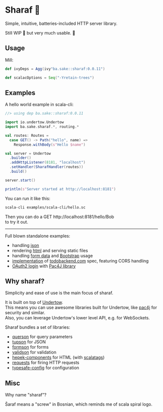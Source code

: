 
# Sharaf :nut_and_bolt:

Simple, intuitive, batteries-included HTTP server library.

Still WIP  :construction: but very much usable. :construction_worker:

## Usage
Mill:
```scala
def ivyDeps = Agg(ivy"ba.sake::sharaf:0.0.11")

def scalacOptions = Seq("-Yretain-trees")
```

## Examples

A hello world example in scala-cli:
```scala
//> using dep ba.sake::sharaf:0.0.11

import io.undertow.Undertow
import ba.sake.sharaf.*, routing.*

val routes: Routes = 
  case GET() -> Path("hello", name) =>
    Response.withBody(s"Hello $name")

val server = Undertow
  .builder()
  .addHttpListener(8181, "localhost")
  .setHandler(SharafHandler(routes))
  .build()

server.start()

println(s"Server started at http://localhost:8181")
```

You can run it like this:
```sh
scala-cli examples/scala-cli/hello.sc
```
Then you can do a GET http://localhost:8181/hello/Bob  
to try it out.

---

Full blown standalone examples:
- handling [json](examples/json)
- rendering [html](examples/html) and serving static files
- handling [form data](examples/form) and [Bootstrap](https://getbootstrap.com/) usage
- [implementation](examples/todo) of [todobackend.com](http://todobackend.com/) spec, featuring CORS handling
- [OAuth2 login](examples/oauth2) with [Pac4J library](https://www.pac4j.org/)


## Why sharaf?

Simplicity and ease of use is the main focus of sharaf.  

It is built on top of [Undertow](https://undertow.io/).  
This means you can use awesome libraries built for Undertow, like [pac4j](https://github.com/pac4j/undertow-pac4j) for security and similar.  
Also, you can leverage Undertow's lower level API, e.g. for WebSockets.

Sharaf bundles a set of libraries:
- [querson](querson) for query parameters
- [tupson](https://github.com/sake92/tupson) for JSON
- [formson](formson) for forms
- [validson](validson) for validation
- [hepek-components](https://github.com/sake92/hepek) for HTML (with [scalatags](https://github.com/com-lihaoyi/scalatags))
- [requests](https://github.com/com-lihaoyi/requests-scala) for firing HTTP requests
- [typesafe-config](https://github.com/lightbend/config) for configuration


## Misc

Why name "sharaf"?  

Šaraf means a "screw" in Bosnian, which reminds me of scala spiral logo.

